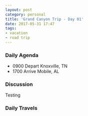 ```yaml
---
layout: post
category: personal
title: 'Grand Canyon Trip - Day 01'
date: 2017-05-31 17:47
tags:
- vacation
- road trip
---
```


### Daily Agenda
- 0900 Depart Knoxville, TN
- 1700 Arrive Mobile, AL

### Discussion
Testing

### Daily Travels
